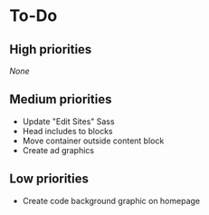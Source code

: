 # To-Do

## High priorities

*None*

## Medium priorities

- Update "Edit Sites" Sass
- Head includes to blocks
- Move container outside content block
- Create ad graphics

## Low priorities

- Create code background graphic on homepage
